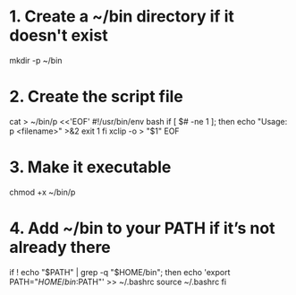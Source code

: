 # 1. Create a ~/bin directory if it doesn't exist
mkdir -p ~/bin

# 2. Create the script file
cat > ~/bin/p <<'EOF'
#!/usr/bin/env bash
if [ $# -ne 1 ]; then
  echo "Usage: p <filename>" >&2
  exit 1
fi
xclip -o > "$1"
EOF

# 3. Make it executable
chmod +x ~/bin/p

# 4. Add ~/bin to your PATH if it’s not already there
if ! echo "$PATH" | grep -q "$HOME/bin"; then
  echo 'export PATH="$HOME/bin:$PATH"' >> ~/.bashrc
  source ~/.bashrc
fi